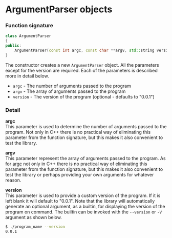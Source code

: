 # ArgumentParser objects

### Function signature

```cpp
class ArgumentParser
{
public:
    ArgumentParser(const int argc, const char **argv, std::string version = "0.0.1");
}
```

The constructor creates a new `ArgumentParser` object. All the parameters except for the version are required. Each of the parameters is described more in detail below.

- `argc` - The number of arguments passed to the program
- `argv` - The array of arguments passed to the program
- `version` - The version of the program (optional - defaults to "0.0.1")

### Detail

**argc**
<br>
This parameter is used to determine the number of arguments passed to the program. Not only in C++ there is no practical way of eliminating this parameter from the function signature, but this makes it also convenient to test the library.

**argv**
<br>
This parameter represent the array of arguments passed to the program. As for [argc](#argc) not only in C++ there is no practical way of eliminating this parameter from the function signature, but this makes it also convenient to test the library or perhaps providing your own arguments for whatever reason.

**version**
<br>
This parameter is used to provide a custom version of the program. If it is left blank it will default to "0.0.1". Note that the library will automatically generate an optional argument, as a builtin, for displaying the version of the program on command.
The builtin can be invoked with the `--version` or `-V` argument as shown below.
```bash
$ ./program_name --version
0.0.1
```
